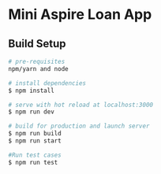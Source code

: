 # Mini Aspire Loan App

## Build Setup

```bash
# pre-requisites
npm/yarn and node

# install dependencies
$ npm install

# serve with hot reload at localhost:3000
$ npm run dev

# build for production and launch server
$ npm run build
$ npm run start

#Run test cases
$ npm run test
```

